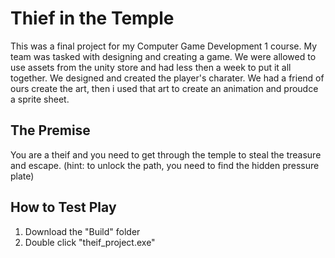 # Thief in the Temple

This was a final project for my Computer Game Development 1 course. My team was tasked with designing and creating a game.
We were allowed to use assets from the unity store and had less then a week to put it all together. 
We designed and created the player's charater. We had a friend of ours create the art, then i used that art to create an animation and proudce a sprite sheet.


## The Premise
You are a theif and you need to get through the temple to steal the treasure and escape. (hint: to unlock the path, you need to find the hidden pressure plate)

## How to Test Play
1. Download the "Build" folder
2. Double click "theif_project.exe"
